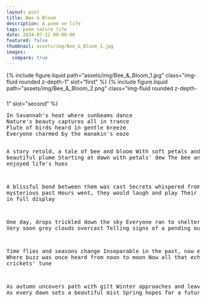 ```yaml
---
layout: post
title: Bee & Bloom
description: A poem on life
tags: poem nature life
date: 2024-07-22 00:00:00
featured: false
thumbnail: assets/img/Bee_&_Bloom_1.jpg
images:
  compare: true
---
```


<img-comparison-slider>
  {% include figure.liquid path="assets/img/Bee_&_Bloom_1.jpg" class="img-fluid rounded z-depth-1" slot="first" %}
  {% include figure.liquid path="assets/img/Bee_&_Bloom_2.png" class="img-fluid rounded z-depth-1" slot="second" %}
   <svg slot="handle" xmlns="http://www.w3.org/2000/svg" width="100" viewBox="-8 -3 16 6">
    <path stroke="#fff" d="M -5 -2 L -7 0 L -5 2 M -5 -2 L -5 2 M 5 -2 L 7 0 L 5 2 M 5 -2 L 5 2" stroke-width="1" fill="#fff" vector-effect="non-scaling-stroke"></path>
  </svg>
</img-comparison-slider>

<br>
<pre>
In Savannah's heat where sunbeams dance
Nature's beauty captures all in trance
Flute of birds heard in gentle breeze
Everyone charmed by the manakin's eaze
                               
A story retold, a tale of bee and bloom
With soft petals and beautiful plume
Starting at dawn with petals' dew
The bee and bloom enjoyed life's hues

A blissful bond between them was cast
Secrets whispered from mysterious past
Hours went, they would laugh and play
Their sweet world in full display

One day, drops trickled down the sky
Everyone ran to shelter nearby
Very soon grey clouds overcast
Telling signs of a pending outcast?

Time flies and seasons change
Inseparable in the past, now estrange
Where buzz was once heard from noon to moon
Now all that echoed was crickets' tune

As autumn uncovers path with gilt
Winter approaches and leaves wilt
As every dawn sets a beautiful mist
Spring hopes for a future tryst
</pre>
